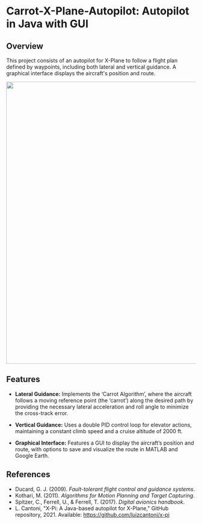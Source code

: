 # Carrot-X-Plane-Autopilot: Autopilot in Java with GUI

## Overview
This project consists of an autopilot for X-Plane to follow a flight plan defined by waypoints, including both lateral and vertical guidance. A graphical interface displays the aircraft's position and route.

<p align="center">
  <img src="https://github.com/user-attachments/assets/89841e74-f797-4f1d-9754-2c81df20921d" width="750">
</p>

## Features

* **Lateral Guidance:** Implements the ‘Carrot Algorithm’, where the aircraft follows a moving reference point (the ‘carrot’) along the desired path by providing the necessary lateral acceleration and roll angle to minimize the cross-track error.

* **Vertical Guidance:** Uses a double PID control loop for elevator actions, maintaining a constant climb speed and a cruise altitude of 2000 ft.

* **Graphical Interface:** Features a GUI to display the aircraft’s position and route, with options to save and visualize the route in MATLAB and Google Earth.


## References
- Ducard, G. J. (2009). *Fault-tolerant flight control and guidance systems*.
- Kothari, M. (2011). *Algorithms for Motion Planning and Target Capturing*.
- Spitzer, C., Ferrell, U., & Ferrell, T. (2017). *Digital avionics handbook*.
- L. Cantoni, "X-Pi: A Java-based autopilot for X-Plane," GitHub repository, 2021. Available: https://github.com/luizcantoni/x-pi
